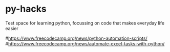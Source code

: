 # py-hacks
Test space for learning python, focussing on code that makes everyday life easier


#https://www.freecodecamp.org/news/python-automation-scripts/
#https://www.freecodecamp.org/news/automate-excel-tasks-with-python/
